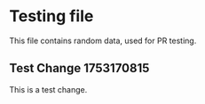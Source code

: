 # Testing file

This file contains random data, used for PR testing.


## Test Change 1753170815

This is a test change.
